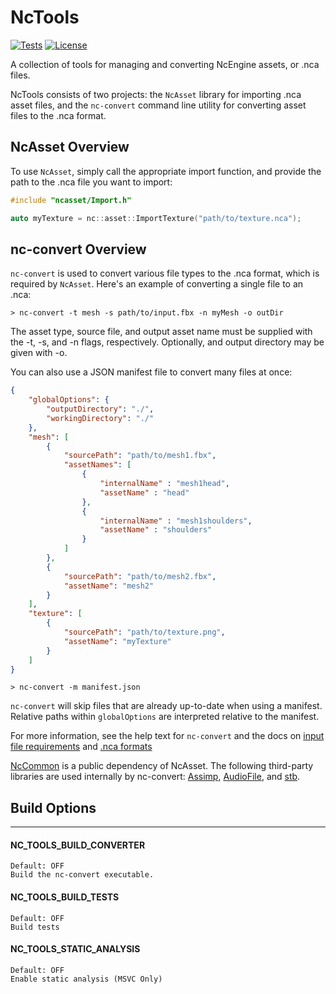 # NcTools
[![Tests](https://github.com/NcStudios/NcTools/actions/workflows/build.yml/badge.svg)](https://github.com/NcStudios/NcTools/actions?query=workflow%3ABuild)
[![License](https://img.shields.io/github/license/NcStudios/NcTools.svg)](https://github.com/NcStudios/NcTools/blob/main/LICENSE)

A collection of tools for managing and converting NcEngine assets, or .nca files.

NcTools consists of two projects: the `NcAsset` library for importing .nca
asset files, and the `nc-convert` command line utility for converting asset
files to the .nca format.

## NcAsset Overview
To use `NcAsset`, simply call the appropriate import function, and provide the
path to the .nca file you want to import:
```cpp
#include "ncasset/Import.h"

auto myTexture = nc::asset::ImportTexture("path/to/texture.nca");
```

## nc-convert Overview
`nc-convert` is used to convert various file types to the .nca format, which is
required by `NcAsset`. Here's an example of converting a single file to an .nca:
```
> nc-convert -t mesh -s path/to/input.fbx -n myMesh -o outDir
```

The asset type, source file, and output asset name must be supplied with the -t,
-s, and -n flags, respectively. Optionally, and output directory may be given
with -o.

You can also use a JSON manifest file to convert many files at once:

```json
{
    "globalOptions": {
        "outputDirectory": "./",
        "workingDirectory": "./"
    },
    "mesh": [
        {
            "sourcePath": "path/to/mesh1.fbx",
            "assetNames": [
                {
                    "internalName" : "mesh1head",
                    "assetName" : "head"
                },
                {
                    "internalName" : "mesh1shoulders",
                    "assetName" : "shoulders"
                }
            ]
        },
        {
            "sourcePath": "path/to/mesh2.fbx",
            "assetName": "mesh2"
        }
    ],
    "texture": [
        {
            "sourcePath": "path/to/texture.png",
            "assetName": "myTexture"
        }
    ]
}
```

```
> nc-convert -m manifest.json
```

`nc-convert` will skip files that are already up-to-date when using a manifest.
Relative paths within `globalOptions` are interpreted relative to the manifest.

For more information, see the help text for `nc-convert` and the docs on [input file
requirements](docs/SourceFileRequirements.md) and [.nca formats](docs/AssetFormats.md)

[NcCommon]() is a public dependency of NcAsset. The following third-party libraries are used internally by nc-convert: [Assimp](https://github.com/assimp/assimp), [AudioFile](https://github.com/adamstark/AudioFile), and [stb](https://github.com/nothings/stb).

## Build Options
-----------------
#### NC_TOOLS_BUILD_CONVERTER
    Default: OFF
    Build the nc-convert executable.

#### NC_TOOLS_BUILD_TESTS
    Default: OFF
    Build tests

#### NC_TOOLS_STATIC_ANALYSIS
    Default: OFF
    Enable static analysis (MSVC Only)
